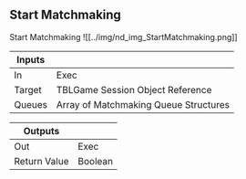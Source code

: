 ## Start Matchmaking
Start Matchmaking
![[../img/nd_img_StartMatchmaking.png]]

|Inputs||
|--|--|
| In | Exec |
| Target | TBLGame Session Object Reference |
| Queues | Array of Matchmaking Queue Structures |

|Outputs||
|--|--|
| Out | Exec |
| Return Value | Boolean |

